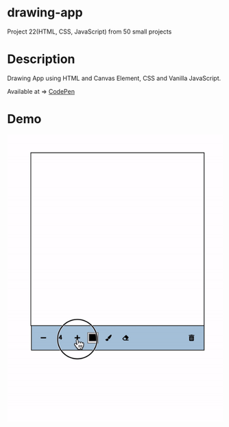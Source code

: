 # drawing-app
Project 22(HTML, CSS, JavaScript) from 50 small projects


# Description

Drawing App using HTML and Canvas Element, CSS and Vanilla JavaScript.

Available at => [CodePen](https://codepen.io/geritooo123/full/OJRwgbr)

# Demo

![demo gif](./example.gif)
